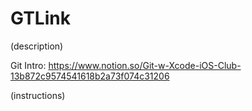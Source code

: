 # GTLink

(description)

Git Intro: https://www.notion.so/Git-w-Xcode-iOS-Club-13b872c9574541618b2a73f074c31206

(instructions)
